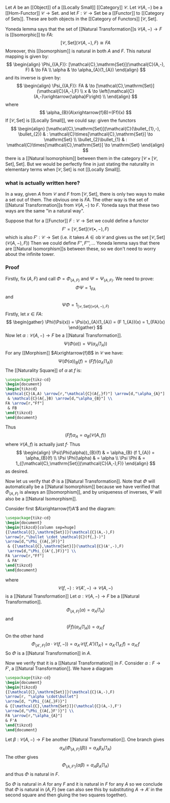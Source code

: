 Let $A$ be an [[Object]] of a [[Locally Small]] [[Category]] $\mathcal{C}$.
Let $\mathcal{C}(A,-)$ be a [[Hom-Functor]] $\mathcal{C}\to \mathrm{Set}$.
and let $F:\mathcal{C}\to \mathrm{Set}$ be a [[Functor]] to [[Category of Sets]].
These are both objects in the [[Category of Functors]] $[\mathcal{C},\mathrm{Set}]$.

Yoneda lemma says that the set of [[Natural Transformation]]s $\mathcal{C}(A,-)\to F$
is [[Isomorphic]] to $FA$:
$$
[\mathcal{C},\mathrm{Set}](\mathcal{C}(A,-),F) \cong FA
$$
Moreover, this [[Isomorphism]] is natural in both $A$ and $F$.
This natural mapping is given by:
$$
\begin{align}
\Phi_{(A,F)}: [\mathcal{C},\mathrm{Set}](\mathcal{C}(A,-), F)  & \to FA  \\
\alpha & \to \alpha_{A}(1_{A})
\end{align}
$$
and its inverse is given by:
$$
\begin{align}
\Psi_{(A,F)}: FA &  \to [\mathcal{C},\mathrm{Set}](\mathcal{C}(A,-),F) \\
x & \to \left(\mathcal{C}(A,-)\xrightarrow{\alpha}F\right) \\
\end{align}
$$
where
$$
\alpha_{B}(A\xrightarrow{f}B)=(Ff)(x)
$$
If $[\mathcal{C},\mathrm{Set}]$ is [[Locally Small]], we could say:
given the functors
$$
\begin{align}
[\mathcal{C},\mathrm{Set}](\mathcal{C}(\bullet_{1},-), \bullet_{2})  & : \mathcal{C}\times[\mathcal{C},\mathrm{Set}] \to \mathrm{Set} \\
\bullet_{2}\bullet_{1}  & : \mathcal{C}\times[\mathcal{C},\mathrm{Set}] \to \mathrm{Set}
\end{align}
$$
there is a [[Natural Isomorphism]] between them in the category $[\mathcal{C}\times[\mathcal{C},\mathrm{Set}],\mathrm{Set}]$.
But we would be perfectly fine in just stating the naturality in elementary terms 
when $[\mathcal{C},\mathrm{Set}]$ is not [[Locally Small]].
### what is actually written here?
In a way, given $A$ from $\mathcal{C}$ and $F$ from $[\mathcal{C},\mathrm{Set}]$,
there is only two ways to make a set out of them.
The obvious one is $FA$.
The other way is the set of [[Natural Transformation]]s from $\mathcal{C}(A,-)$ to $F$.
Yoneda says that these two ways are the same "in a natural way".

Suppose that for a [[Functor]] $F:\mathcal{C}\to \mathrm{Set}$ we could define a functor
$$
F'=[\mathcal{C},\mathrm{Set}](\mathcal{C}(\bullet,-),F)
$$
which is also $F':\mathcal{C}\to \mathrm{Set}$ 
(i.e. it takes $A\in \operatorname{ob}\mathcal{C}$ and gives us the set $[\mathcal{C},\mathrm{Set}](\mathcal{C}(A,-),F)$)
Then we could define $F'',F''',\dots$
Yoneda lemma says that there are [[Natural Isomorphism]]s between these,
so we don't need to worry about the infinite tower.
### Proof
Firstly, fix $(A,F)$ and call $\Phi=\Phi_{(A,F)}$ and $\Psi=\Psi_{(A,F)}$.
We need to prove:
$$
\Phi \Psi=1_{FA}
$$
and
$$
\Psi \Phi = 1_{[\mathcal{C},\mathrm{Set}](\mathcal{C}(A,-),F)}
$$
Firstly, let $x\in FA$:
$$
\begin{gather}
\Phi(\Psi(x)) = \Psi(x)_{A}(1_{A}) = (F 1_{A})(x) = 1_{FA}(x)
\end{gather}
$$
Now let $\alpha:\mathcal{C}(A,-)\to F$ be a [[Natural Transformation]].
$$
\Psi(\Phi(\alpha))=\Psi(\alpha_{A}(1_{A}))
$$
For any [[Morphism]] $A\xrightarrow{f}B$ in $\mathcal{C}$ we have:
$$
\Psi(\Phi(\alpha))_{B}(f) = (Ff)(\alpha_{A}(1_{A}))
$$
The [[Naturality Square]] of $\alpha$ at $f$ is:
```tikz
\usepackage{tikz-cd}
\begin{document}
\begin{tikzcd}
\mathcal{C}(A,A) \arrow[r,"\mathcal{C}(A{,}f)"] \arrow[d,"\alpha_{A}"]
 & \mathcal{C}(A{,}B) \arrow[d,"\alpha_{B}"] \\
FA \arrow[r,"Ff"]
 & FB
\end{tikzcd}
\end{document}
```
Thus
$$
(Ff)\alpha_{A} = \alpha_{B}( \mathcal{C}(A,f))
$$
where $\mathcal{C}(A,f)$ is actually just $f\cdot$
Thus
$$
\begin{align}
\Psi(\Phi(\alpha))_{B}(f) & = \alpha_{B} (f 1_{A}) = \alpha_{B}(f)  \\
\Psi \Phi(\alpha)  & = \alpha \\
\Psi \Phi  & = 1_{[\mathcal{C},\mathrm{Set}](\mathcal{C}(A,-),F)}
\end{align}
$$
as desired.

Now let us verify that $\Phi$ is a [[Natural Transformation]].
Note that $\Phi$ will automatically be a [[Natural Isomorphism]]
because we have verified that $\Phi_{(A,F)}$ is always an [[Isomorphism]],
and by uniqueness of inverses, $\Psi$ will also be a [[Natural Isomorphism]].

Consider first $A\xrightarrow{f}A'$ and the diagram:
```tikz
\usepackage{tikz-cd}
\begin{document}
\begin{tikzcd}[column sep=huge]
{[\mathcal{C},\mathrm{Set}]}(\mathcal{C}(A,-),F) 
\arrow[r,"\bullet \cdot \mathcal{C}(f{,}-)"] 
\arrow[d,"\Phi_{(A{,}F)}"]
 & {[\mathcal{C},\mathrm{Set}]}(\mathcal{C}(A',-),F) 
 \arrow[d,"\Phi_{(A'{,}F)}"] \\
FA \arrow[r,"Ff"]
 & FA'
\end{tikzcd}
\end{document}
```

where
$$
\mathcal{C}(f,-): \mathcal{C}(A',-) \to \mathcal{C}(A,-)
$$
is a [[Natural Transformation]]
Let $\alpha:\mathcal{C}(A,-)\to F$ be a [[Natural Transformation]].
$$
\Phi_{(A,F)}(\alpha) = \alpha_{A}(1_{A})
$$
and
$$
(Ff)(\alpha_{A}(1_{A})) = \alpha_{A'}f
$$
On the other hand
$$
\Phi_{(A',F)}(\alpha \cdot \mathcal{C}(f,-)) = \alpha_{A'} \mathcal{C}(f,A') (1_{A'}) = \alpha_{A'} (1_{A'}f) = \alpha_{A'}f
$$
So $\Phi$ is a [[Natural Transformation]] in $A$.

Now we verify that it is a [[Natural Transformation]] in $F$.
Consider $\alpha:F\to F'$, a [[Natural Transformation]].
We have a diagram
```tikz
\usepackage{tikz-cd}
\begin{document}
\begin{tikzcd}
{[\mathcal{C},\mathrm{Set}]}(\mathcal{C}(A,-),F) 
\arrow[r, "\alpha \cdot\bullet"] 
\arrow[d, "\Phi_{(A{,}F)}"]
& {[\mathcal{C},\mathrm{Set}]}(\mathcal{C}(A,-),F')
\arrow[d,"\Phi_{(A{,}F')}"] \\
FA \arrow[r,"\alpha_{A}"] 
& F'A
\end{tikzcd}
\end{document}
```
Let $\beta:\mathcal{C}(A,-)\to F$ be another [[Natural Transformation]].
One branch gives
$$
\alpha_{A}(\Phi_{(A,F)}(\beta)) = \alpha_{A} \beta_{A}(1_{A})
$$
The other gives
$$
\Phi_{(A,F')}(\alpha \beta) = \alpha_{A}\beta_{A}(1_{A})
$$
and thus $\Phi$ is natural in $F$.

So $\Phi$ is natural in $A$ for any $F$
and it is natural in $F$ for any $A$
so we conclude that $\Phi$ is natural in $(A,F)$
(we can also see this by substituting $A\to A'$ in the second square
and then gluing the two squares together).
